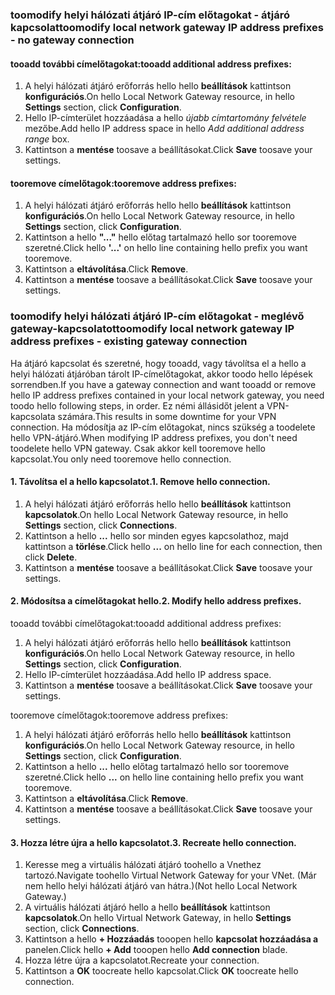 ### <span data-ttu-id="ecfca-101"><a name="noconnection"></a>toomodify helyi hálózati átjáró IP-cím előtagokat - átjáró kapcsolat</span><span class="sxs-lookup"><span data-stu-id="ecfca-101"><a name="noconnection"></a>toomodify local network gateway IP address prefixes - no gateway connection</span></span>

#### <a name="tooadd-additional-address-prefixes"></a><span data-ttu-id="ecfca-102">tooadd további címelőtagokat:</span><span class="sxs-lookup"><span data-stu-id="ecfca-102">tooadd additional address prefixes:</span></span>

1. <span data-ttu-id="ecfca-103">A helyi hálózati átjáró erőforrás hello hello **beállítások** kattintson **konfigurációs**.</span><span class="sxs-lookup"><span data-stu-id="ecfca-103">On hello Local Network Gateway resource, in hello **Settings** section, click **Configuration**.</span></span>
2. <span data-ttu-id="ecfca-104">Hello IP-címterület hozzáadása a hello *újabb címtartomány felvétele* mezőbe.</span><span class="sxs-lookup"><span data-stu-id="ecfca-104">Add hello IP address space in hello *Add additional address range* box.</span></span>
3. <span data-ttu-id="ecfca-105">Kattintson a **mentése** toosave a beállításokat.</span><span class="sxs-lookup"><span data-stu-id="ecfca-105">Click **Save** toosave your settings.</span></span>

#### <a name="tooremove-address-prefixes"></a><span data-ttu-id="ecfca-106">tooremove címelőtagok:</span><span class="sxs-lookup"><span data-stu-id="ecfca-106">tooremove address prefixes:</span></span>

1. <span data-ttu-id="ecfca-107">A helyi hálózati átjáró erőforrás hello hello **beállítások** kattintson **konfigurációs**.</span><span class="sxs-lookup"><span data-stu-id="ecfca-107">On hello Local Network Gateway resource, in hello **Settings** section, click **Configuration**.</span></span>
2. <span data-ttu-id="ecfca-108">Kattintson a hello **"..."** hello előtag tartalmazó hello sor tooremove szeretné.</span><span class="sxs-lookup"><span data-stu-id="ecfca-108">Click hello **'...'** on hello line containing hello prefix you want tooremove.</span></span>
3. <span data-ttu-id="ecfca-109">Kattintson a **eltávolítása**.</span><span class="sxs-lookup"><span data-stu-id="ecfca-109">Click **Remove**.</span></span>
4. <span data-ttu-id="ecfca-110">Kattintson a **mentése** toosave a beállításokat.</span><span class="sxs-lookup"><span data-stu-id="ecfca-110">Click **Save** toosave your settings.</span></span>

### <span data-ttu-id="ecfca-111"><a name="withconnection"></a>toomodify helyi hálózati átjáró IP-cím előtagokat - meglévő gateway-kapcsolatot</span><span class="sxs-lookup"><span data-stu-id="ecfca-111"><a name="withconnection"></a>toomodify local network gateway IP address prefixes - existing gateway connection</span></span>

<span data-ttu-id="ecfca-112">Ha átjáró kapcsolat és szeretné, hogy tooadd, vagy távolítsa el a hello a helyi hálózati átjáróban tárolt IP-címelőtagokat, akkor toodo hello lépések sorrendben.</span><span class="sxs-lookup"><span data-stu-id="ecfca-112">If you have a gateway connection and want tooadd or remove hello IP address prefixes contained in your local network gateway, you need toodo hello following steps, in order.</span></span> <span data-ttu-id="ecfca-113">Ez némi állásidőt jelent a VPN-kapcsolata számára.</span><span class="sxs-lookup"><span data-stu-id="ecfca-113">This results in some downtime for your VPN connection.</span></span> <span data-ttu-id="ecfca-114">Ha módosítja az IP-cím előtagokat, nincs szükség a toodelete hello VPN-átjáró.</span><span class="sxs-lookup"><span data-stu-id="ecfca-114">When modifying IP address prefixes, you don't need toodelete hello VPN gateway.</span></span> <span data-ttu-id="ecfca-115">Csak akkor kell tooremove hello kapcsolat.</span><span class="sxs-lookup"><span data-stu-id="ecfca-115">You only need tooremove hello connection.</span></span>

#### <a name="1-remove-hello-connection"></a><span data-ttu-id="ecfca-116">1. Távolítsa el a hello kapcsolatot.</span><span class="sxs-lookup"><span data-stu-id="ecfca-116">1. Remove hello connection.</span></span>

1. <span data-ttu-id="ecfca-117">A helyi hálózati átjáró erőforrás hello hello **beállítások** kattintson **kapcsolatok**.</span><span class="sxs-lookup"><span data-stu-id="ecfca-117">On hello Local Network Gateway resource, in hello **Settings** section, click **Connections**.</span></span>
2. <span data-ttu-id="ecfca-118">Kattintson a hello **...**  hello sor minden egyes kapcsolathoz, majd kattintson a **törlése**.</span><span class="sxs-lookup"><span data-stu-id="ecfca-118">Click hello **...** on hello line for each connection, then click **Delete**.</span></span>
3. <span data-ttu-id="ecfca-119">Kattintson a **mentése** toosave a beállításokat.</span><span class="sxs-lookup"><span data-stu-id="ecfca-119">Click **Save** toosave your settings.</span></span>

#### <a name="2-modify-hello-address-prefixes"></a><span data-ttu-id="ecfca-120">2. Módosítsa a címelőtagokat hello.</span><span class="sxs-lookup"><span data-stu-id="ecfca-120">2. Modify hello address prefixes.</span></span>

<span data-ttu-id="ecfca-121">tooadd további címelőtagokat:</span><span class="sxs-lookup"><span data-stu-id="ecfca-121">tooadd additional address prefixes:</span></span>

1. <span data-ttu-id="ecfca-122">A helyi hálózati átjáró erőforrás hello hello **beállítások** kattintson **konfigurációs**.</span><span class="sxs-lookup"><span data-stu-id="ecfca-122">On hello Local Network Gateway resource, in hello **Settings** section, click **Configuration**.</span></span>
2. <span data-ttu-id="ecfca-123">Hello IP-címterület hozzáadása.</span><span class="sxs-lookup"><span data-stu-id="ecfca-123">Add hello IP address space.</span></span>
3. <span data-ttu-id="ecfca-124">Kattintson a **mentése** toosave a beállításokat.</span><span class="sxs-lookup"><span data-stu-id="ecfca-124">Click **Save** toosave your settings.</span></span>

<span data-ttu-id="ecfca-125">tooremove címelőtagok:</span><span class="sxs-lookup"><span data-stu-id="ecfca-125">tooremove address prefixes:</span></span>

1. <span data-ttu-id="ecfca-126">A helyi hálózati átjáró erőforrás hello hello **beállítások** kattintson **konfigurációs**.</span><span class="sxs-lookup"><span data-stu-id="ecfca-126">On hello Local Network Gateway resource, in hello **Settings** section, click **Configuration**.</span></span>
2. <span data-ttu-id="ecfca-127">Kattintson a hello **...**  hello előtag tartalmazó hello sor tooremove szeretné.</span><span class="sxs-lookup"><span data-stu-id="ecfca-127">Click hello **...** on hello line containing hello prefix you want tooremove.</span></span>
3. <span data-ttu-id="ecfca-128">Kattintson a **eltávolítása**.</span><span class="sxs-lookup"><span data-stu-id="ecfca-128">Click **Remove**.</span></span>
4. <span data-ttu-id="ecfca-129">Kattintson a **mentése** toosave a beállításokat.</span><span class="sxs-lookup"><span data-stu-id="ecfca-129">Click **Save** toosave your settings.</span></span>

#### <a name="3-recreate-hello-connection"></a><span data-ttu-id="ecfca-130">3. Hozza létre újra a hello kapcsolatot.</span><span class="sxs-lookup"><span data-stu-id="ecfca-130">3. Recreate hello connection.</span></span>

1. <span data-ttu-id="ecfca-131">Keresse meg a virtuális hálózati átjáró toohello a Vnethez tartozó.</span><span class="sxs-lookup"><span data-stu-id="ecfca-131">Navigate toohello Virtual Network Gateway for your VNet.</span></span> <span data-ttu-id="ecfca-132">(Már nem hello helyi hálózati átjáró van hátra.)</span><span class="sxs-lookup"><span data-stu-id="ecfca-132">(Not hello Local Network Gateway.)</span></span>
2. <span data-ttu-id="ecfca-133">A virtuális hálózati átjáró hello a hello **beállítások** kattintson **kapcsolatok**.</span><span class="sxs-lookup"><span data-stu-id="ecfca-133">On hello Virtual Network Gateway, in hello **Settings** section, click **Connections**.</span></span>
3. <span data-ttu-id="ecfca-134">Kattintson a hello **+ Hozzáadás** tooopen hello **kapcsolat hozzáadása a** panelen.</span><span class="sxs-lookup"><span data-stu-id="ecfca-134">Click hello **+ Add** tooopen hello **Add connection** blade.</span></span>
4. <span data-ttu-id="ecfca-135">Hozza létre újra a kapcsolatot.</span><span class="sxs-lookup"><span data-stu-id="ecfca-135">Recreate your connection.</span></span>
5. <span data-ttu-id="ecfca-136">Kattintson a **OK** toocreate hello kapcsolat.</span><span class="sxs-lookup"><span data-stu-id="ecfca-136">Click **OK** toocreate hello connection.</span></span>
